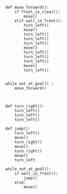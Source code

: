     def move_forward():
        if front_is_clear():
            move()
        elif wall_in_front():
            turn_left()
            move()
            turn_left()
            turn_left()
            turn_left()
            move()
            turn_left()
            turn_left()
            turn_left()
            move()
            turn_left()


    while not at_goal() :
        move_forward()
    


    def turn_right():
        turn_left()
        turn_left()
        turn_left()

    def jump():
        turn_left()
        move()
        turn_right()
        move()
        turn_right()
        move()
        turn_left

    while not at_goal():
        if wall_in_front():
            jump()
        else:
            move()

